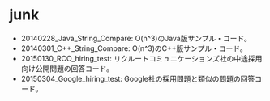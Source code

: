 junk
====

* 20140228_Java_String_Compare: O(n^3)のJava版サンプル・コード。
* 20140301_C++_String_Compare: O(n^3)のC++版サンプル・コード。
* 20150130_RCO_hiring_test: リクルートコミュニケーションズ社の中途採用向け公開問題の回答コード。
* 20150304_Google_hiring_test: Google社の採用問題と類似の問題の回答コード。
